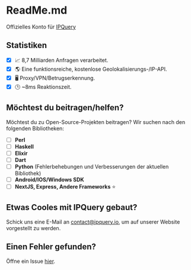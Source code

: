 # ReadMe.md
Offizielles Konto für [IPQuery](https://ipquery.io)

## Statistiken
- [X] 📈 8,7 Milliarden Anfragen verarbeitet.
- [X] 🌎 Eine funktionsreiche, kostenlose Geolokalisierungs-/IP-API.
- [X] 🖥️ Proxy/VPN/Betrugserkennung.
- [X] 🕒 ~8ms Reaktionszeit.

## Möchtest du beitragen/helfen?
Möchtest du zu Open-Source-Projekten beitragen? Wir suchen nach den folgenden Bibliotheken:
- [ ] **Perl**
- [ ] **Haskell**
- [ ] **Elixir**
- [ ] **Dart**
- [ ] **Python** (Fehlerbehebungen und Verbesserungen der aktuellen Bibliothek)
- [ ] **Android/IOS/Windows SDK** 
- [ ] **NextJS, Express, Andere Frameworks** ⭐

## Etwas Cooles mit IPQuery gebaut?
Schick uns eine E-Mail an contact@ipquery.io, um auf unserer Website vorgestellt zu werden.

## Einen Fehler gefunden?
Öffne ein Issue [hier](https://github.com/ipqwery/Bugs).
